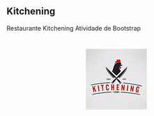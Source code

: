 ## Kitchening
 Restaurante Kitchening  Atividade de Bootstrap

<h1 align="center">
  <img src="https://github.com/davidsalesdev/Kitchening/blob/master/assets/img/logo.jpg"/>
  </h1>
